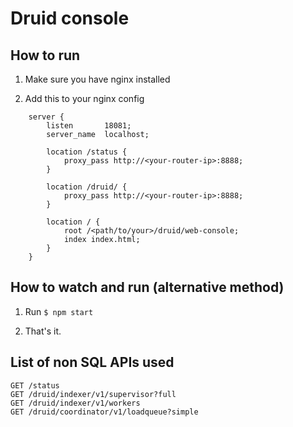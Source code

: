 # Druid console

## How to run

1. Make sure you have nginx installed

2. Add this to your nginx config

```
    server {
        listen       18081;
        server_name  localhost;

        location /status {
            proxy_pass http://<your-router-ip>:8888;
        }

        location /druid/ {
            proxy_pass http://<your-router-ip>:8888;
        }

        location / {
            root /<path/to/your>/druid/web-console;
            index index.html;
        }
    }
```

## How to watch and run (alternative method)

1. Run `$ npm start`

2. That's it.

## List of non SQL APIs used

```
GET /status
GET /druid/indexer/v1/supervisor?full
GET /druid/indexer/v1/workers
GET /druid/coordinator/v1/loadqueue?simple
```
